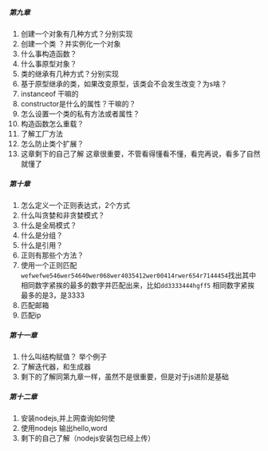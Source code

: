 #####  第九章  
1. 创建一个对象有几种方式？分别实现  
2. 创建一个类 ？并实例化一个对象  
3. 什么事构造函数？  
4. 什么事原型对象？  
5. 类的继承有几种方式？分别实现  
6. 基于原型继承的类，如果改变原型，该类会不会发生改变？为s啥？  
7. instanceof 干嘛的  
8. constructor是什么的属性？干嘛的？  
9. 怎么设置一个类的私有方法或者属性？  
10. 构造函数怎么重载？  
11. 了解工厂方法  
12. 怎么防止类个扩展？  
13. 这章剩下的自己了解  这章很重要，不管看得懂看不懂，看完再说，看多了自然就懂了

#####  第十章  
1. 怎么定义一个正则表达式，2个方式  
2. 什么叫贪婪和非贪婪模式？  
3. 什么是全局模式？  
4. 什么是分组？  
5. 什么是引用？  
6. 正则有那些个方法？
7. 使用一个正则匹配`wefwefwe546wer54640wer068wer4035412wer00414rwer654r7144454`找出其中相同数字紧挨的最多的数字并匹配出来，比如`dd3333444hgff5` 相同数字紧挨最多的是3，是3333
8. 匹配邮箱  
9. 匹配ip  

##### 第十一章  
1. 什么叫结构赋值？ 举个例子  
2. 了解迭代器，和生成器  
3. 剩下的了解同第九章一样，虽然不是很重要，但是对于js进阶是基础  
 
 ##### 第十二章
 1. 安装nodejs,并上网查询如何使
 2. 使用nodejs 输出hello,word
 3. 剩下的自己了解（nodejs安装包已经上传）